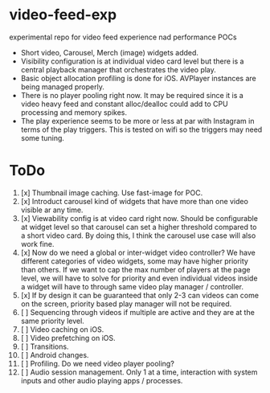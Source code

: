# video-feed-exp
experimental repo for video feed experience nad performance POCs

- Short video, Carousel, Merch (image) widgets added. 
- Visibility configuration is at individual video card level but there is a central playback manager that orchestrates the video play.
- Basic object allocation profiling is done for iOS. AVPlayer instances are being managed properly.
- There is no player pooling right now. It may be required since it is a video heavy feed and constant alloc/dealloc could add to CPU processing and memory spikes.
- The play experience seems to be more or less at par with Instagram in terms of the play triggers. This is tested on wifi so the triggers may need some tuning.

# ToDo
1. [x] Thumbnail image caching. Use fast-image for POC.
2. [x] Introduct carousel kind of widgets that have more than one video visible ar any time.
3. [x] Viewability config is at video card right now. Should be configurable at widget level so that carousel can set a higher threshold compared to a short video card. By doing this, I think the carousel use case will also work fine.
4. [x] Now do we need a global or inter-widget video controller? We have different categories of video widgets, some may have higher priority than others. If we want to cap the max number of players at the page level, we will have to solve for priority and even individual videos inside a widget will have to through same video play manager / controller.
5. [x] If by design it can be guaranteed that only 2-3 can videos can come on the screen, priority based play manager will not be required.
6. [ ] Sequencing through videos if multiple are active and they are at the same priority level.
7. [ ] Video caching on iOS.
8. [ ] Video prefetching on iOS.
9. [ ] Transitions.
10. [ ] Android changes.
11. [ ] Profiling. Do we need video player pooling?
12. [ ] Audio session management. Only 1 at a time, interaction with system
inputs and other audio playing apps / processes.
